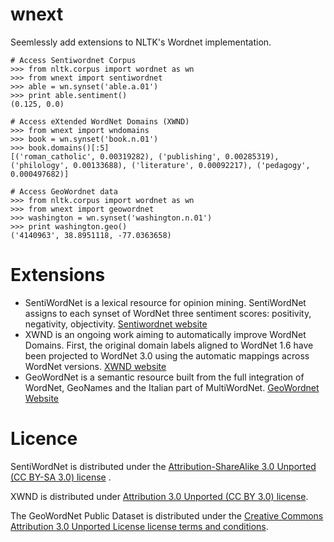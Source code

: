 wnext
=====

Seemlessly add extensions to NLTK's Wordnet implementation.

```
# Access Sentiwordnet Corpus
>>> from nltk.corpus import wordnet as wn
>>> from wnext import sentiwordnet
>>> able = wn.synset('able.a.01')
>>> print able.sentiment()
(0.125, 0.0)

# Access eXtended WordNet Domains (XWND) 
>>> from wnext import wndomains
>>> book = wn.synset('book.n.01')
>>> book.domains()[:5]
[('roman_catholic', 0.00319282), ('publishing', 0.00285319), ('philology', 0.00133688), ('literature', 0.00092217), ('pedagogy', 0.000497682)]

# Access GeoWordnet data
>>> from nltk.corpus import wordnet as wn
>>> from wnext import geowordnet
>>> washington = wn.synset('washington.n.01')
>>> print washington.geo()
('4140963', 38.8951118, -77.0363658)

```

Extensions
==========

* SentiWordNet is a lexical resource for opinion mining. SentiWordNet assigns to each synset of WordNet three sentiment scores: positivity, negativity, objectivity. [Sentiwordnet website](http://sentiwordnet.isti.cnr.it/ "SWN")
* XWND is an ongoing work aiming to automatically improve WordNet Domains. First, the original domain labels aligned to WordNet 1.6 have been projected to WordNet 3.0 using the automatic mappings across WordNet versions. [XWND website](http://adimen.si.ehu.es/web/XWND "XWND")
* GeoWordNet is a semantic resource built from the full integration of WordNet, GeoNames and the Italian part of MultiWordNet. [GeoWordnet Website](http://geowordnet.semanticmatching.org/ "Geown")


Licence
=======
SentiWordNet is distributed under the [Attribution-ShareAlike 3.0 Unported (CC BY-SA 3.0) license](http://creativecommons.org/licenses/by-sa/3.0/ "ASA3.0") .

XWND is distributed under [Attribution 3.0 Unported (CC BY 3.0) license](http://creativecommons.org/licenses/by/3.0 "A3U").

The GeoWordNet Public Dataset is distributed under the [Creative Commons Attribution 3.0 Unported License license terms and conditions](http://creativecommons.org/licenses/by/3.0, "A3U").
